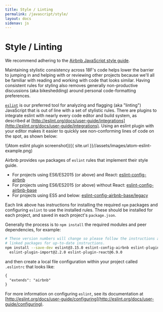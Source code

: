 ```yaml
---
title: Style / Linting
permalink: /javascript/style/
layout: docs
sidenav: js
---
```

# Style / Linting
We recommend adhering to the [Airbnb JavaScript style guide](https://github.com/airbnb/javascript).

Maintaining stylistic consistency across 18F's code helps lower the barrier to jumping in and helping
with or reviewing other projects because we'll all be familiar with reading and working with code
that looks similar. Having consistent rules for styling also removes generally non-productive
discussions (aka bikeshedding) around personal code-formatting preferences.

[`eslint`](http://eslint.org/) is our preferred tool for analyzing and flagging (aka "linting")
JavaScript that is out of line with a set of stylistic rules. There are plugins to integrate
eslint with nearly every code editor and build system, as described at [http://eslint.org/docs/user-guide/integrations](http://eslint.org/docs/user-guide/integrations).
Using an eslint plugin with your editor makes it easier to quickly see non-conforming lines of
code on the spot, as shown below:

![Atom eslint plugin screenshot]({{ site.url }}//assets/images/atom-eslint-example.png)

Airbnb provides `npm` packages of `eslint` rules that implement their style guide.

- For projects using ES6/ES2015 (or above) and React: [eslint-config-airbnb](https://www.npmjs.com/package/eslint-config-airbnb)
- For projects using ES6/ES2015 (or above) without React: [eslint-config-airbnb-base](https://www.npmjs.com/package/eslint-config-airbnb-base)
- For projects using ES5 and below: [eslint-config-airbnb-base/legacy](https://www.npmjs.com/package/eslint-config-airbnb-base#eslint-config-airbnb-baselegacy)

Each link above has instructions for installing the required `npm` packages and configuring `eslint` to use the installed rules.
These should be installed for each project, and saved in each project's `package.json`.

Generally the process is to `npm install` the required modules and peer dependencies, for example:

```sh
# These version numbers will change so please follow the instructions at the
# linked packages for up-to-date instructions.
npm install --save-dev eslint@3.15.0 eslint-config-airbnb eslint-plugin-jsx-a11y@3.0.2 \
  eslint-plugin-import@2.2.0 eslint-plugin-react@6.9.0
```

and then create a local file configuration within your project called `.eslintrc` that looks like:

```txt
{
  "extends": "airbnb"
}
```

For more information on configuring `eslint`, see its documentation at [http://eslint.org/docs/user-guide/configuring](http://eslint.org/docs/user-guide/configuring).
